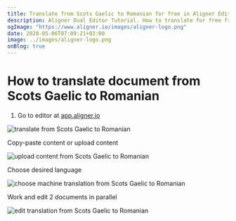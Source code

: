 ```yaml
---
title: Translate from Scots Gaelic to Romanian for free in Aligner Editor
description: Aligner Dual Editor Tutorial. How to translate for free from Scots Gaelic to Romanian. Aligner is multilingual document management platform. 
ogImage: "https://www.aligner.io/images/aligner-logo.png"
date: 2020-05-06T07:09:21+03:00
image: ../images/aligner-logo.png
onBlog: true
---
```


# How to translate document from Scots Gaelic to Romanian

1. Go to editor at [app.aligner.io](https://app.aligner.io "Aligner App web page")

![translate from Scots Gaelic to Romanian](../aligner-blank-editor.png "translate from Scots Gaelic to Romanian")

Copy-paste content or upload content

![upload content from Scots Gaelic to Romanian](../aligner-uploaded-document.png "upload content from Scots Gaelic to Romanian")

Choose desired language

![choose machine translation from Scots Gaelic to Romanian](../aligner-language-dropdown.png "choose machine translation from Scots Gaelic to Romanian")

Work and edit 2 documents in parallel

![edit translation from Scots Gaelic to Romanian](../aligner-double-sitded-editor.png "edit translation from Scots Gaelic to Romanian")

